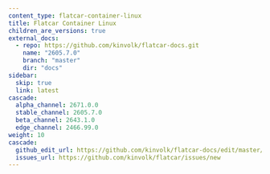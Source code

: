 ```yaml
---
content_type: flatcar-container-linux
title: Flatcar Container Linux
children_are_versions: true
external_docs:
  - repo: https://github.com/kinvolk/flatcar-docs.git
    name: "2605.7.0"
    branch: "master"
    dir: "docs"
sidebar:
  skip: true
  link: latest
cascade:
  alpha_channel: 2671.0.0
  stable_channel: 2605.7.0
  beta_channel: 2643.1.0
  edge_channel: 2466.99.0
weight: 10
cascade:
  github_edit_url: https://github.com/kinvolk/flatcar-docs/edit/master/
  issues_url: https://github.com/kinvolk/flatcar/issues/new
---
```

